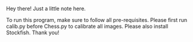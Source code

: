 Hey there! Just a little note here.

To run this program, make sure to follow all pre-requisites. Please first run calib.py before Chess.py to calibrate all images. Please also install Stockfish. Thank you!
